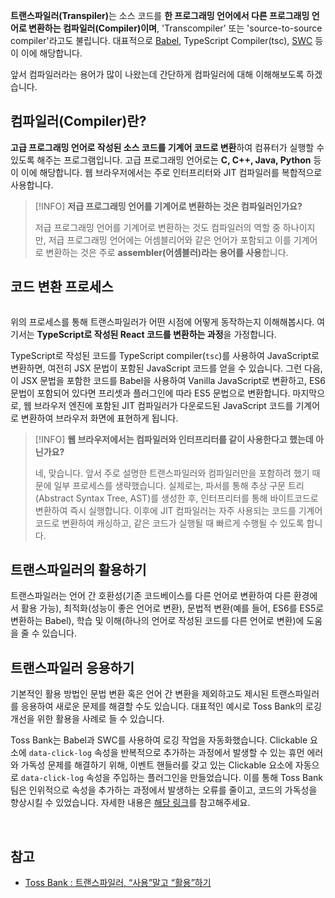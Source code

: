 <strong>트랜스파일러(Transpiler)</strong>는 소스 코드를 **한 프로그래밍 언어에서
다른 프로그래밍 언어로 변환하는 컴파일러(Compiler)이며**, 'Transcompiler’ 또는
'source-to-source compiler'라고도 불립니다. 대표적으로
[Babel](https://babeljs.io/), TypeScript Compiler(tsc), [SWC](https://swc.rs/)
등이 이에 해당합니다.

앞서 컴파일러라는 용어가 많이 나왔는데 간단하게 컴파일러에 대해 이해해보도록 하겠습니다.

## 컴파일러(Compiler)란?

**고급 프로그래밍 언어로 작성된 소스 코드를 기계어 코드로 변환**하여 컴퓨터가 실행할 수 있도록 해주는 프로그램입니다. 고급 프로그래밍 언어로는 **C, C++, Java, Python** 등이 이에 해당합니다. 웹 브라우저에서는 주로 인터프리터와 JIT 컴파일러를 복합적으로 사용합니다.

> [!INFO] **저급 프로그래밍 언어를 기계어로 변환하는 것은 컴파일러인가요?**
>
> 저급 프로그래밍 언어를 기계어로 변환하는 것도 컴파일러의 역할 중 하나이지만, 저급 프로그래밍 언어에는 어셈블리어와 같은 언어가 포함되고 이를 기계어로 변환하는 것은 주로 **assembler(어셈블러)라는 용어를 사용**합니다.

</Callout>

## 코드 변환 프로세스

<Image fileName="process.png" />

위의 프로세스를 통해 트랜스파일러가 어떤 시점에 어떻게 동작하는지 이해해봅시다. 여기서는 **TypeScript로 작성된 React 코드를 변환하는 과정**을 가정합니다.

TypeScript로 작성된 코드를 TypeScript compiler(`tsc`)를 사용하여 JavaScript로 변환하면, 여전히 JSX 문법이 포함된 JavaScript 코드를 얻을 수 있습니다. 그런 다음, 이 JSX 문법을 포함한 코드를 Babel을 사용하여 Vanilla JavaScript로 변환하고, ES6 문법이 포함되어 있다면 프리셋과 플러그인에 따라 ES5 문법으로 변환합니다. 마지막으로, 웹 브라우저 엔진에 포함된 JIT 컴파일러가 다운로드된 JavaScript 코드를 기계어로 변환하여 브라우저 화면에 표현하게 됩니다.

> [!INFO] **웹 브라우저에서는 컴파일러와 인터프리터를 같이 사용한다고 했는데 아닌가요?**
>
> 네, 맞습니다. 앞서 주로 설명한 트랜스파일러와 컴파일러만을 포함하려 했기 때문에 일부 프로세스를 생략했습니다. 실제로는, 파서를 통해 추상 구문 트리(Abstract Syntax Tree, AST)를 생성한 후, 인터프리터를 통해 바이트코드로 변환하여 즉시 실행합니다. 이후에 JIT 컴파일러는 자주 사용되는 코드를 기계어 코드로 변환하여 캐싱하고, 같은 코드가 실행될 때 빠르게 수행될 수 있도록 합니다.

</Callout>

## 트랜스파일러의 활용하기

트랜스파일러는 언어 간 호환성(기존 코드베이스를 다른 언어로 변환하여 다른 환경에서 활용 가능), 최적화(성능이 좋은 언어로 변환), 문법적 변환(예를 들어, ES6를 ES5로 변환하는 Babel), 학습 및 이해(하나의 언어로 작성된 코드를 다른 언어로 변환)에 도움을 줄 수 있습니다.

## 트랜스파일러 응용하기

기본적인 활용 방법인 문법 변환 혹은 언어 간 변환을 제외하고도 제시된 트랜스파일러를 응용하여 새로운 문제를 해결할 수도 있습니다. 대표적인 예시로 Toss Bank의 로깅 개선을 위한 활용을 사례로 들 수 있습니다.

Toss Bank는 Babel과 SWC를 사용하여 로깅 작업을 자동화했습니다. Clickable 요소에 `data-click-log` 속성을 반복적으로 추가하는 과정에서 발생할 수 있는 휴먼 에러와 가독성 문제를 해결하기 위해, 이벤트 핸들러를 갖고 있는 Clickable 요소에 자동으로 `data-click-log` 속성을 주입하는 플러그인을 만들었습니다. 이를 통해 Toss Bank 팀은 인위적으로 속성을 추가하는 과정에서 발생하는 오류를 줄이고, 코드의 가독성을 향상시킬 수 있었습니다. 자세한 내용은 [해당 링크](https://toss.tech/article/27750)를 참고해주세요.

<br />

## 참고

- [Toss Bank : 트랜스파일러, “사용”말고 “활용”하기](https://toss.tech/article/27750)

